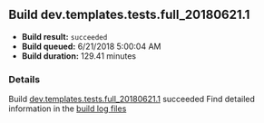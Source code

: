 ## Build dev.templates.tests.full_20180621.1
- **Build result:** `succeeded`
- **Build queued:** 6/21/2018 5:00:04 AM
- **Build duration:** 129.41 minutes
### Details
Build [dev.templates.tests.full_20180621.1](https://winappstudio.visualstudio.com/web/build.aspx?pcguid=a4ef43be-68ce-4195-a619-079b4d9834c2&builduri=vstfs%3a%2f%2f%2fBuild%2fBuild%2f25911) succeeded
Find detailed information in the [build log files](https://uwpctdiags.blob.core.windows.net/buildlogs/dev.templates.tests.full_20180621.1_logs.zip)
